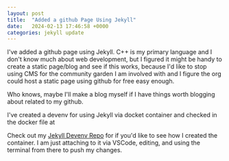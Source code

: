 ```yaml
---
layout: post
title:  "Added a github Page Using Jekyll"
date:   2024-02-13 17:46:58 +0000
categories: jekyll update
---
```


I've added a github page using Jekyll. C++ is my primary language and I don't know much about web development, but I figured it might be handy to create a static page/blog and see if this works, because I'd like to stop using CMS for the community garden I am involved with and I figure the org could host a static page using github for free easy enough.

Who knows, maybe I'll make a blog myself if I have things worth blogging about related to my github.

I've created a devenv for using Jekyll via docket container and checked in the docker file at 

Check out my [Jekyll Devenv Repo][jekyll-devenv] for if you'd like to see how I created the container. I am just attaching to it via VSCode, editing, and using the terminal from there to push my changes.

[jekyll-devenv]: https://github.com/ChristopherPisz/DevEnvJekyll